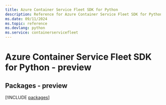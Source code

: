 ```yaml
---
title: Azure Container Service Fleet SDK for Python
description: Reference for Azure Container Service Fleet SDK for Python
ms.date: 09/11/2024
ms.topic: reference
ms.devlang: python
ms.service: containerservicefleet
---
```

# Azure Container Service Fleet SDK for Python - preview
## Packages - preview
[!INCLUDE [packages](container-service-fleet-index.md)]